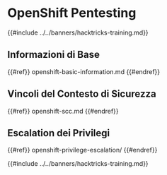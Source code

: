 # OpenShift Pentesting

{{#include ../../banners/hacktricks-training.md}}

## Informazioni di Base

{{#ref}}
openshift-basic-information.md
{{#endref}}

## Vincoli del Contesto di Sicurezza

{{#ref}}
openshift-scc.md
{{#endref}}

## Escalation dei Privilegi

{{#ref}}
openshift-privilege-escalation/
{{#endref}}



{{#include ../../banners/hacktricks-training.md}}
